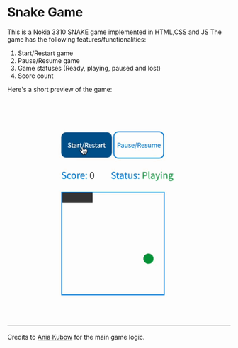 # Snake Game
This is a Nokia 3310 SNAKE game implemented in HTML,CSS and JS
The game has the following features/functionalities:

1. Start/Restart game
2. Pause/Resume game
3. Game statuses (Ready, playing, paused and lost)
4. Score count

Here's a short preview of the game:

![Alt Text](https://github.com/desmigor/snakegame/blob/main/images/game_show.gif)

Credits to [Ania Kubow](https://github.com/kubowania?tab=repositories) for the main game logic.

